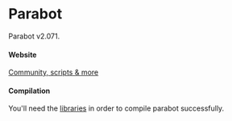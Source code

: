 # Parabot

Parabot v2.071.

#### Website

[Community, scripts & more](http://www.parabot.org/)

#### Compilation

You'll need the [libraries](https://github.com/Parabot/Parabot/tree/master/parabotv2/libs) in order to compile parabot successfully.

